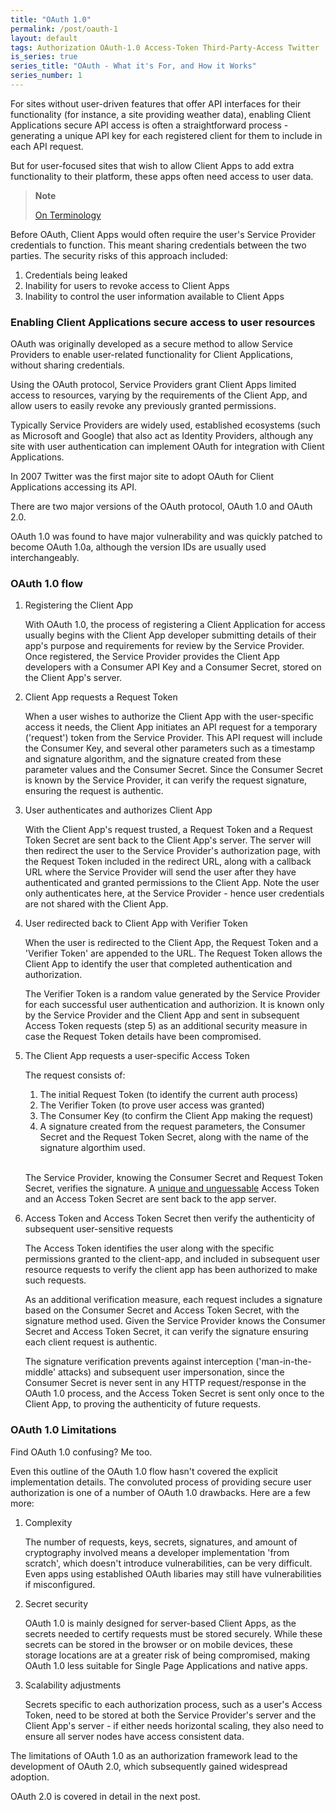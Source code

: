 ```yaml
---
title: "OAuth 1.0"
permalink: /post/oauth-1
layout: default
tags: Authorization OAuth-1.0 Access-Token Third-Party-Access Twitter
is_series: true
series_title: "OAuth - What it's For, and How it Works"
series_number: 1
---
```


For sites without user-driven features that offer API interfaces for their functionality (for instance, a site providing weather data), enabling Client Applications secure API access is often a straightforward process - generating a unique API key for each registered client for them to include in each API request.

But for user-focused sites that wish to allow Client Apps to add extra functionality to their platform, these apps often need access to user data.

> **Note**
>
> [On Terminology](2023-03-15-OAuth-2-Overview.md#notes-on-terminology)

Before OAuth, Client Apps would often require the user's Service Provider credentials to function. This meant sharing credentials between the two parties. The security risks of this approach included:

1) Credentials being leaked
2) Inability for users to revoke access to Client Apps
3) Inability to control the user information available to Client Apps

### Enabling Client Applications secure access to user resources

OAuth was originally developed as a secure method to allow Service Providers to enable user-related functionality for Client Applications, without sharing credentials.

Using the OAuth protocol, Service Providers grant Client Apps limited access to resources, varying by the requirements of the Client App, and allow users to easily revoke any previously granted permissions. 

Typically Service Providers are widely used, established ecosystems (such as Microsoft and Google) that also act as Identity Providers, although any site with user authentication can implement OAuth for integration with Client Applications. 

In 2007 Twitter was the first major site to adopt OAuth for Client Applications accessing its API.

There are two major versions of the OAuth protocol, OAuth 1.0 and OAuth 2.0.

OAuth 1.0 was found to have major vulnerability and was quickly patched to become OAuth 1.0a, although the version IDs are usually used interchangeably.


### OAuth 1.0 flow

1) Registering the Client App
	
	With OAuth 1.0, the process of registering a Client Application for access usually begins with the Client App developer submitting details of their app's purpose and requirements for review by the Service Provider. Once registered, the Service Provider provides the Client App developers with a Consumer API Key and a Consumer Secret, stored on the Client App's server. 

2) Client App requests a Request Token

    When a user wishes to authorize the Client App with the user-specific access it needs, the Client App initiates an API request for a temporary ('request') token from the Service Provider. This API request will include the Consumer Key, and several other parameters such as a timestamp and signature algorithm, and the signature created from these parameter values and the Consumer Secret. Since the Consumer Secret is known by the Service Provider, it can verify the request signature, ensuring the request is authentic.

3) User authenticates and authorizes Client App

    With the Client App's request trusted, a Request Token and a Request Token Secret are sent back to the Client App's server. The server will then redirect the user to the Service Provider's authorization page, with the Request Token included in the redirect URL, along with a callback URL  where the Service Provider will send the user after they have authenticated and granted permissions to the Client App. Note the user only authenticates here, at the Service Provider - hence user credentials are not shared with the Client App.

4) User redirected back to Client App with Verifier Token 

    When the user is redirected to the Client App, the Request Token and a 'Verifier Token' are appended to the URL. The Request Token allows the Client App to identify the user that completed authentication and authorization. 

    The Verifier Token is a random value generated by the Service Provider for each successful user authentication and authorizion. It is known only by the Service Provider and the Client App and sent in subsequent Access Token requests (step 5) as an additional security measure in case the Request Token details have been compromised.

5) The Client App requests a user-specific Access Token

    The request consists of: 

    1. The initial Request Token (to identify the current auth process) 
    2. The Verifier Token (to prove user access was granted)    
    3. The Consumer Key (to confirm the Client App making the request)  
    4. A signature created from the request parameters, the Consumer Secret and the Request Token Secret, along with the name of the signature algorthim used.

    <br/>

    The Service Provider, knowing the Consumer Secret and Request Token Secret, verifies the signature. A [unique and unguessable](https://en.wikipedia.org/wiki/Cryptographically_secure_pseudorandom_number_generator) Access Token and an Access Token Secret are sent back to the app server.

6) Access Token and Access Token Secret then verify the authenticity of subsequent user-sensitive requests

    The Access Token identifies the user along with the specific permissions granted to the client-app, and included in subsequent user resource requests to verify the client app has been authorized to make such requests.

    As an additional verification measure, each request includes a signature based on the Consumer Secret and Access Token Secret, with the signature method used. Given the Service Provider knows the Consumer Secret and Access Token Secret, it can verify the signature ensuring each client request is authentic.

    The signature verification prevents against interception ('man-in-the-middle' attacks) and subsequent user impersonation, since the Consumer Secret is never sent in any HTTP request/response in the OAuth 1.0 process, and the Access Token Secret is sent only once to the Client App, to proving the authenticity of future requests.

### OAuth 1.0 Limitations 

Find OAuth 1.0 confusing? Me too. 

Even this outline of the OAuth 1.0 flow hasn't covered the explicit implementation details. The convoluted process of providing secure user authorization is one of a number of OAuth 1.0 drawbacks. Here are a few more:

1. Complexity   
    
    The number of requests, keys, secrets, signatures, and amount of cryptography involved means a developer implementation 'from scratch', which doesn't introduce vulnerabilities, can be very difficult. Even apps using established OAuth libaries may still have vulnerabilities if misconfigured.

2. Secret security  
    
    OAuth 1.0 is mainly designed for server-based Client Apps, as the secrets needed to certify requests must be stored securely. While these secrets can be stored in the browser or on mobile devices, these storage locations are at a greater risk of being compromised, making OAuth 1.0 less suitable for Single Page Applications and native apps. 

3. Scalability adjustments  
    
    Secrets specific to each authorization process, such as a user's Access Token, need to be stored at both the Service Provider's server and the Client App's server - if either needs horizontal scaling, they also need to ensure all server nodes have access consistent data.


The limitations of OAuth 1.0 as an authorization framework lead to the development of OAuth 2.0, which subsequently gained widespread adoption.

OAuth 2.0 is covered in detail in the next post.

